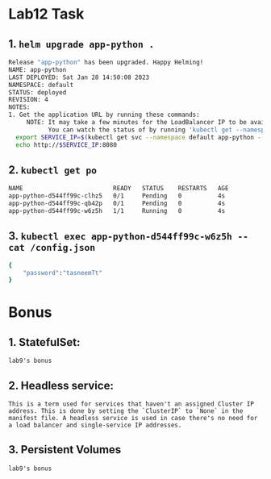 # Lab12 Task 

## 1. `helm upgrade app-python .`
```sh
Release "app-python" has been upgraded. Happy Helming!
NAME: app-python
LAST DEPLOYED: Sat Jan 28 14:50:08 2023
NAMESPACE: default
STATUS: deployed
REVISION: 4
NOTES:
1. Get the application URL by running these commands:
     NOTE: It may take a few minutes for the LoadBalancer IP to be available.
           You can watch the status of by running 'kubectl get --namespace default svc -w app-python'
  export SERVICE_IP=$(kubectl get svc --namespace default app-python --template "{{ range (index .status.loadBalancer.ingress 0) }}{{.}}{{ end }}")
  echo http://$SERVICE_IP:8080
```
## 2. `kubectl get po`
```sh
NAME                         READY   STATUS    RESTARTS   AGE
app-python-d544ff99c-clhz5   0/1     Pending   0          4s
app-python-d544ff99c-qb42p   0/1     Pending   0          4s
app-python-d544ff99c-w6z5h   1/1     Running   0          4s
```
## 3. `kubectl exec app-python-d544ff99c-w6z5h -- cat /config.json`
```sh
{
    "password":"tasneemTt"
}
```

# Bonus

## 1. StatefulSet: 

    lab9's bonus

## 2. Headless service:

    This is a term used for services that haven't an assigned Cluster IP address. This is done by setting the `ClusterIP` to `None` in the manifest file. A headless service is used in case there's no need for a load balancer and single-service IP addresses. 

## 3. Persistent Volumes

    lab9's bonus
